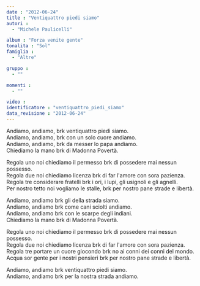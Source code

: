```yaml
---
date : "2012-06-24"
title : "Ventiquattro piedi siamo"
autori : 
  - "Michele Paulicelli"

album : "Forza venite gente"
tonalita : "Sol"
famiglia : 
  - "Altre"

gruppo : 
  - ""

momenti : 
  - ""

video : 
identificatore : "ventiquattro_piedi_siamo"
data_revisione : "2012-06-24"
---
```

  
  
Andiamo, andiamo, brk ventiquattro piedi siamo.   
Andiamo, andiamo, brk con un solo cuore andiamo.   
Andiamo, andiamo, brk da messer lo papa andiamo.     
Chiediamo la mano brk di Madonna Povertà.   
  
  
Regola uno noi chiediamo il permesso brk di possedere mai nessun possesso.  
Regola due noi chiediamo licenza brk di far l'amore con sora pazienza.  
Regola tre considerare fratelli brk i ori, i lupi, gli usignoli e gli agnelli.  
Per nostro tetto noi vogliamo le stalle, brk per nostro pane strade e libertà.   
  
  
Andiamo, andiamo brk gli della strada siamo.   
Andiamo, andiamo brk come cani sciolti andiamo.   
Andiamo, andiamo brk con le scarpe degli indiani.    
Chiediamo la mano brk di Madonna Povertà.   
  
  
Regola uno noi chiediamo il permesso brk di possedere mai nessun possesso.  
Regola due noi chiediamo licenza brk di far l'amore con sora pazienza.  
Regola tre portare un cuore giocondo brk no ai conni dei conni del mondo.  
Acqua sor gente per i nostri pensieri brk per nostro pane strade e libertà.  
  
  
Andiamo, andiamo brk ventiquattro piedi siamo.   
Andiamo, andiamo brk per la nostra strada andiamo.   
  
  
  
  
  

